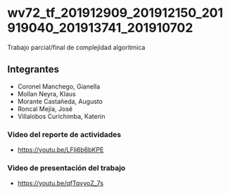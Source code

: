 # wv72_tf_201912909_201912150_201919040_201913741_201910702
Trabajo parcial/final de complejidad algoritmica
## Integrantes
  - Coronel Manchego, Gianella
  - Mollan Neyra, Klaus
  - Morante Castañeda, Augusto
  - Roncal Mejía, José
  - Villalobos Curichimba, Katerin
### Video del reporte de actividades
  - https://youtu.be/LFIj6b6bKPE
### Video de presentación del trabajo
  - https://youtu.be/qfTqvyoZ_7s
